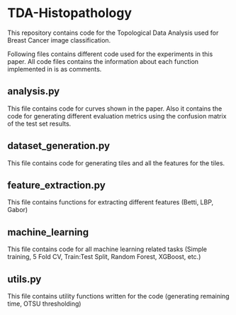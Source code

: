 # TDA-Histopathology

This repository contains code for the Topological Data Analysis used for Breast Cancer image classification. 

Following files contains different code used for the experiments in this paper. All code files contains the information about each function implemented in is as comments.

## analysis.py
This file contains code for curves shown in the paper. Also it contains the code for generating different evaluation metrics using the confusion matrix of the test set results. 

## dataset_generation.py
This file contains code for generating tiles and all the features for the tiles. 

## feature_extraction.py
This file contains functions for extracting different features (Betti, LBP, Gabor)

## machine_learning
This file contains code for all machine learning related tasks (Simple training, 5 Fold CV, Train:Test Split, Random Forest, XGBoost, etc.)

## utils.py
This file contains utility functions written for the code (generating remaining time, OTSU thresholding)
